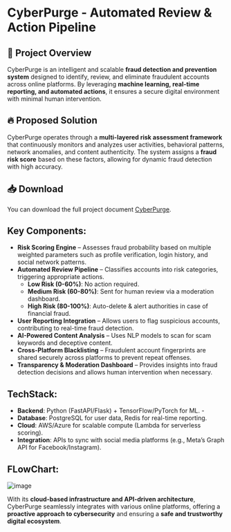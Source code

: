 # CyberPurge - Automated Review & Action Pipeline


## 🚀 Project Overview
CyberPurge is an intelligent and scalable **fraud detection and prevention system** designed to identify, review, and eliminate fraudulent accounts across online platforms. By leveraging **machine learning, real-time reporting, and automated actions**, it ensures a secure digital environment with minimal human intervention.

## 🔥 Proposed Solution
CyberPurge operates through a **multi-layered risk assessment framework** that continuously monitors and analyzes user activities, behavioral patterns, network anomalies, and content authenticity. The system assigns a **fraud risk score** based on these factors, allowing for dynamic fraud detection with high accuracy.

## 📥 Download
You can download the full project document [CyberPurge](https://github.com/mudassir0002/Triple-M/CyberPurge.docx).

## Key Components:
- **Risk Scoring Engine** – Assesses fraud probability based on multiple weighted parameters such as profile verification, login history, and social network patterns.
- **Automated Review Pipeline** – Classifies accounts into risk categories, triggering appropriate actions.
  - **Low Risk (0-60%)**: No action required.
  - **Medium Risk (60-80%)**: Sent for human review via a moderation dashboard.
  - **High Risk (80-100%)**: Auto-delete & alert authorities in case of financial fraud.
- **User Reporting Integration** – Allows users to flag suspicious accounts, contributing to real-time fraud detection.
- **AI-Powered Content Analysis** – Uses NLP models to scan for scam keywords and deceptive content.
- **Cross-Platform Blacklisting** – Fraudulent account fingerprints are shared securely across platforms to prevent repeat offenses.
- **Transparency & Moderation Dashboard** – Provides insights into fraud detection decisions and allows human intervention when necessary.

## TechStack:

- **Backend**: Python (FastAPI/Flask) + TensorFlow/PyTorch for ML. -
- **Database**: PostgreSQL for user data, Redis for real-time reporting.
- **Cloud**: AWS/Azure for scalable compute (Lambda for serverless scoring).
- **Integration**: APIs to sync with social media platforms (e.g., Meta’s Graph API for 
Facebook/Instagram).

## FLowChart:

![image](https://github.com/user-attachments/assets/68f881fc-89a9-4985-83ed-e8e2ce29a1fa)

With its **cloud-based infrastructure and API-driven architecture**, CyberPurge seamlessly integrates with various online platforms, offering a **proactive approach to cybersecurity** and ensuring a **safe and trustworthy digital ecosystem**.


